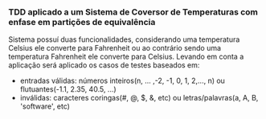 ### TDD aplicado a um Sistema de Coversor de Temperaturas com enfase em partições de equivalência
Sistema possuí duas funcionalidades, considerando uma temperatura Celsius ele converte para Fahrenheit
ou ao contrário sendo uma temperatura Fahrenheit ele converte para Celsius. 
Levando em conta a aplicação será aplicado os casos de testes baseados em:
 - entradas válidas: números inteiros(n, ... ,-2, -1, 0, 1, 2,..., n) ou flutuantes(-1.1, 2.35, 40.5, ...)
 - inválidas: caracteres coringas(#, @, $, &, etc) ou letras/palavras(a, A, B, 'software', etc)